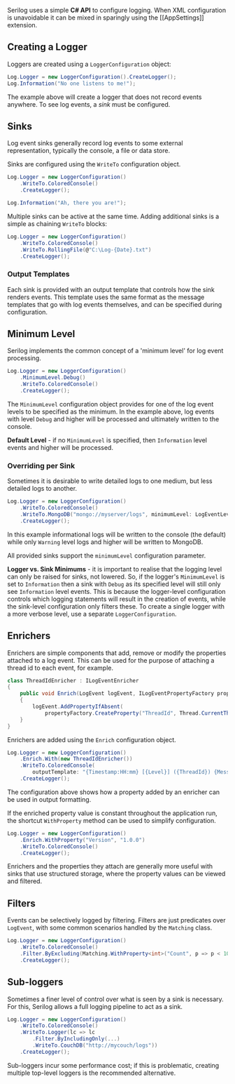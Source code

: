 Serilog uses a simple **C# API** to configure logging. When XML configuration is unavoidable it can be mixed in sparingly using the [[AppSettings]] extension.

## Creating a Logger

Loggers are created using a `LoggerConfiguration` object:

```csharp
Log.Logger = new LoggerConfiguration().CreateLogger();
Log.Information("No one listens to me!");
```

The example above will create a logger that does not record events anywhere. To see log events, a _sink_ must be configured.

## Sinks

Log event sinks generally record log events to some external representation, typically the console, a file or data store.

Sinks are configured using the `WriteTo` configuration object.

```csharp
Log.Logger = new LoggerConfiguration()
    .WriteTo.ColoredConsole()
    .CreateLogger();

Log.Information("Ah, there you are!");
```

Multiple sinks can be active at the same time. Adding additional sinks is a simple as chaining `WriteTo` blocks:

```csharp
Log.Logger = new LoggerConfiguration()
    .WriteTo.ColoredConsole()
    .WriteTo.RollingFile(@"C:\Log-{Date}.txt")
    .CreateLogger();
```

### Output Templates

Each sink is provided with an output template that controls how the sink renders events. This template uses the same format as the message templates that go with log events themselves, and can be specified during configuration.

## Minimum Level

Serilog implements the common concept of a 'minimum level' for log event processing.

```csharp
Log.Logger = new LoggerConfiguration()
    .MinimumLevel.Debug()
    .WriteTo.ColoredConsole()
    .CreateLogger();
```

The `MinimumLevel` configuration object provides for one of the log event levels to be specified as the minimum. In the example above, log events with level `Debug` and higher will be processed and ultimately written to the console.

**Default Level** - if no `MinimumLevel` is specified, then `Information` level events and higher will be processed.

### Overriding per Sink

Sometimes it is desirable to write detailed logs to one medium, but less detailed logs to another.

```csharp
Log.Logger = new LoggerConfiguration()
    .WriteTo.ColoredConsole()
    .WriteTo.MongoDB("mongo://myserver/logs", minimumLevel: LogEventLevel.Warning)
    .CreateLogger();
```

In this example informational logs will be written to the console (the default) while only `Warning` level logs and higher will be written to MongoDB.

All provided sinks support the `minimumLevel` configuration parameter.

**Logger vs. Sink Minimums** - it is important to realise that the logging level can only be raised for sinks, not lowered. So, if the logger's `MinimumLevel` is set to `Information` then a sink with `Debug` as its specified level will still only see `Information` level events. This is because the logger-level configuration controls which logging statements will result in the creation of events, while the sink-level configuration only filters these. To create a single logger with a more verbose level, use a separate `LoggerConfiguration`.

## Enrichers

Enrichers are simple components that add, remove or modify the properties attached to a log event. This can be used for the purpose of attaching a thread id to each event, for example.

```csharp
class ThreadIdEnricher : ILogEventEnricher
{
    public void Enrich(LogEvent logEvent, ILogEventPropertyFactory propertyFactory)
    {
        logEvent.AddPropertyIfAbsent(
            propertyFactory.CreateProperty("ThreadId", Thread.CurrentThread.ManagedThreadId));
    }
}
```

Enrichers are added using the `Enrich` configuration object.

```csharp
Log.Logger = new LoggerConfiguration()
    .Enrich.With(new ThreadIdEnricher())
    .WriteTo.ColoredConsole(
        outputTemplate: "{Timestamp:HH:mm} [{Level}] ({ThreadId}) {Message}{NewLine}{Exception}")
    .CreateLogger();
```

The configuration above shows how a property added by an enricher can be used in output formatting.

If the enriched property value is constant throughout the application run, the shortcut `WithProperty` method can be used to simplify configuration.

```csharp
Log.Logger = new LoggerConfiguration()
    .Enrich.WithProperty("Version", "1.0.0")
    .WriteTo.ColoredConsole()
    .CreateLogger();
```

Enrichers and the properties they attach are generally more useful with sinks that use structured storage, where the property values can be viewed and filtered.

## Filters

Events can be selectively logged by filtering. Filters are just predicates over `LogEvent`, with some common scenarios handled by the `Matching` class.

```csharp
Log.Logger = new LoggerConfiguration()
    .WriteTo.ColoredConsole()
    .Filter.ByExcluding(Matching.WithProperty<int>("Count", p => p < 10))
    .CreateLogger();
```

## Sub-loggers

Sometimes a finer level of control over what is seen by a sink is necessary. For this, Serilog allows a full logging pipeline to act as a sink.

```csharp
Log.Logger = new LoggerConfiguration()
    .WriteTo.ColoredConsole()
    .WriteTo.Logger(lc => lc
        .Filter.ByIncludingOnly(...)
        .WriteTo.CouchDB("http://mycouch/logs"))
    .CreateLogger();
```

Sub-loggers incur some performance cost; if this is problematic, creating multiple top-level loggers is the recommended alternative.